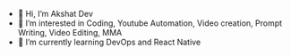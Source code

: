 - 👋 Hi, I’m Akshat Dev
- 👀 I’m interested in Coding, Youtube Automation, Video creation, Prompt Writing, Video Editing, MMA
- 🌱 I’m currently learning DevOps and React Native
  

<!---
AkshatDev2002/AkshatDev2002 is a ✨ special ✨ repository because its `README.md` (this file) appears on your GitHub profile.
You can click the Preview link to take a look at your changes.
--->
